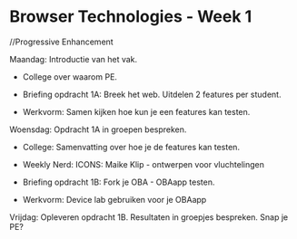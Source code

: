 # Browser Technologies - Week 1
//Progressive Enhancement


Maandag: Introductie van het vak.

* College over waarom PE.

* Briefing opdracht 1A: Breek het web. Uitdelen 2 features per student.

* Werkvorm: Samen kijken hoe kun je een features kan testen.

Woensdag: Opdracht 1A in groepen bespreken.

* College: Samenvatting over hoe je de features kan testen.

* Weekly Nerd: ICONS: Maike Klip - ontwerpen voor vluchtelingen

* Briefing opdracht 1B: Fork je OBA - OBAapp testen.

* Werkvorm: Device lab gebruiken voor je OBAapp


Vrijdag: Opleveren opdracht 1B.
Resultaten in groepjes bespreken. Snap je PE?
